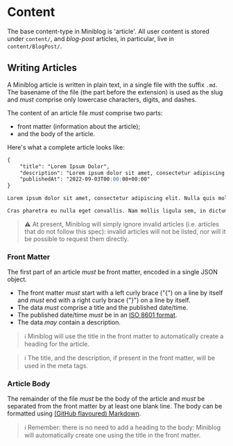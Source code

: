 # Content

The base content-type in Miniblog is 'article'.  All user content is stored under `content/`, and *blog-post* articles, in particular, live in `content/BlogPost/`.

## Writing Articles

A Miniblog article is written in plain text, in a single file with the suffix `.md`.  The basename of the file (the part before the extension) is used as the slug and *must* comprise only lowercase characters, digits, and dashes.

The content of an article file *must* comprise two parts:
- front matter (information about the article);
- and the body of the article.

Here's what a complete article looks like:

```markdown
{
    "title": "Lorem Ipsum Dolor",
    "description": "Lorem ipsum dolor sit amet, consectetur adipiscing elit",
    "publishedAt": "2022-09-03T00:00:00+00:00"
}

Lorem ipsum dolor sit amet, consectetur adipiscing elit. Nulla quis molestie lorem. Nullam non quam leo. Mauris eu nibh at quam pellentesque posuere. Aliquam consequat ipsum eu fringilla venenatis. Nam ante massa, sagittis volutpat ipsum vel, vulputate consectetur odio. Proin in tortor sed mi tincidunt tristique.

Cras pharetra eu nulla eget convallis. Nam mollis ligula sem, in dictum nunc fringilla suscipit. Nam vel nulla et lacus laoreet condimentum non non arcu. Aliquam lacus quam, imperdiet non convallis nec, tincidunt non massa. Nulla sit amet pulvinar purus, quis ultricies nibh.
```

> :warning: At present, Miniblog will simply ignore invalid articles (i.e. articles that do not follow this spec): invalid articles will not be listed, nor will it be possible to request them directly.

### Front Matter

The first part of an article *must* be front matter, encoded in a single JSON object.

- The front matter *must* start with a left curly brace ("{") on a line by itself and *must* end with a right curly brace ("}") on a line by itself.
- The data *must* comprise a title and the published date/time.
- The published date/time *must* be in an [ISO 8601 format](https://en.wikipedia.org/wiki/ISO_8601).
- The data *may* contain a description.

> :information_source: Miniblog will use the title in the front matter to automatically create a heading for the article.

> :information_source: The title, and the description, if present in the front matter, will be used in the meta tags.

### Article Body

The remainder of the file *must* be the body of the article and *must* be separated from the front matter by at least one blank line.  The body can be formatted using [(GitHub flavoured) Markdown](https://docs.github.com/en/get-started/writing-on-github/getting-started-with-writing-and-formatting-on-github/basic-writing-and-formatting-syntax).

> :information_source: Remember: there is no need to add a heading to the body: Miniblog will automatically create one using the title in the front matter.
